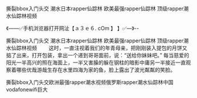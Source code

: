 撕裂bbox入门头交
潮水日本rapper仙踪林
欧美最强rapper仙踪林
顶级rapper潮水仙踪林视频


《——✅手机浏览器打开网沚【ａ３ｅ６. cOm 】 】✅—》--

撕裂bbox入门头交
潮水日本rapper仙踪林
欧美最强rapper仙踪林
顶级rapper潮水仙踪林视频
　　这时，一直注视着我们的年青母亲，把刚刚装入提包的月饼又掂了出来，打开包装，拿出一个递到哥哥面前，说：“送给你妹妹吧。”
每当慈爱的阳光一半高兴的照在海面上，一半又害臊的躲在钢柱的暗影中庸另一半接近一直观察着哪些优哉游哉生存在水里四海为家的鱼，脸上露出了波光粼粼的笑脸。





撕裂bbox入门头交欧洲最强rapper潮水视频俄罗斯rapper潮水仙踪林中国vodafonewifi巨大
